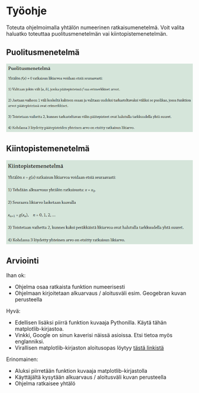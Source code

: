 # Työohje

Toteuta ohjelmoimalla yhtälön numeerinen ratkaisumenetelmä. Voit valita haluatko toteuttaa puolitusmenetelmän vai kiintopistemenetelmän.

## Puolitusmenetelmä

![Puolitusmenetelmä](./puolitusmenetelma.PNG)

## Kiintopistemenetelmä

![Kiintopistemenetelmä](./kiintopistemenetelma.PNG)

## Arviointi

Ihan ok:

- Ohjelma osaa ratkaista funktion numeerisesti
- Ohjelmaan kirjoitetaan alkuarvaus / aloitusväli esim. Geogebran kuvan perusteella

Hyvä:

- Edellisen lisäksi piirrä funktion kuvaaja Pythonilla. Käytä tähän matplotlib-kirjastoa.
- Vinkki, Google on sinun kaverisi näissä asioissa. Etsi tietoa myös englanniksi.
- Virallisen matplotlib-kirjaston aloitusopas löytyy [tästä linkistä](https://matplotlib.org/stable/tutorials/introductory/pyplot.html)

Erinomainen:

- Aluksi piirretään funktion kuvaaja matplotlib-kirjastolla
- Käyttäjältä kysytään alkuarvaus / aloitusväli kuvan perusteella
- Ohjelma ratkaisee yhtälö